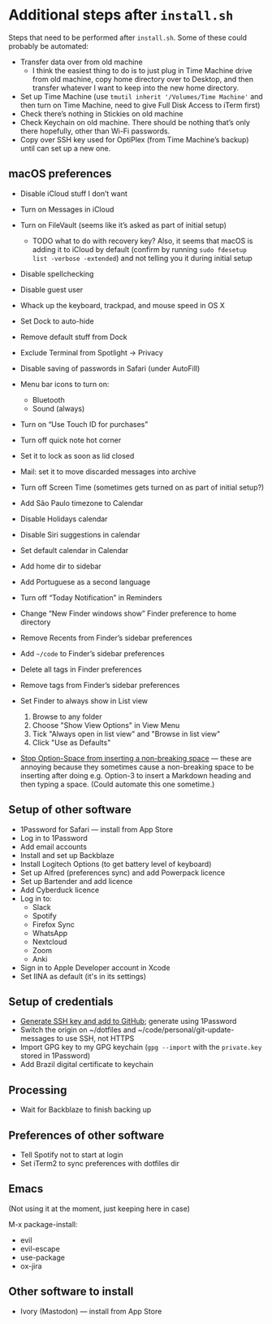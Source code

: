 # Additional steps after `install.sh`

Steps that need to be performed after `install.sh`. Some of these could probably be automated:

- Transfer data over from old machine
  - I think the easiest thing to do is to just plug in Time Machine drive from old machine, copy home directory over to Desktop, and then transfer whatever I want to keep into the new home directory.
- Set up Time Machine (use `tmutil inherit '/Volumes/Time Machine'` and then turn on Time Machine, need to give Full Disk Access to iTerm first)
- Check there’s nothing in Stickies on old machine
- Check Keychain on old machine. There should be nothing that’s only there hopefully, other than Wi-Fi passwords.
- Copy over SSH key used for OptiPlex (from Time Machine’s backup) until can set up a new one.

## macOS preferences

- Disable iCloud stuff I don’t want
- Turn on Messages in iCloud
- Turn on FileVault (seems like it’s asked as part of initial setup)
    - TODO what to do with recovery key? Also, it seems that macOS is adding it to iCloud by default (confirm by running `sudo fdesetup list -verbose -extended`) and not telling you it during initial setup
- Disable spellchecking
- Disable guest user
- Whack up the keyboard, trackpad, and mouse speed in OS X
- Set Dock to auto-hide
- Remove default stuff from Dock
- Exclude Terminal from Spotlight -> Privacy
- Disable saving of passwords in Safari (under AutoFill)
- Menu bar icons to turn on:
  - Bluetooth
  - Sound (always)
- Turn on “Use Touch ID for purchases”
- Turn off quick note hot corner
- Set it to lock as soon as lid closed
- Mail: set it to move discarded messages into archive
- Turn off Screen Time (sometimes gets turned on as part of initial setup?)
- Add São Paulo timezone to Calendar
- Disable Holidays calendar
- Disable Siri suggestions in calendar
- Set default calendar in Calendar
- Add home dir to sidebar
- Add Portuguese as a second language
- Turn off “Today Notification” in Reminders
- Change “New Finder windows show” Finder preference to home directory
- Remove Recents from Finder’s sidebar preferences
- Add `~/code` to Finder’s sidebar preferences
- Delete all tags in Finder preferences
- Remove tags from Finder’s sidebar preferences
- Set Finder to always show in List view

  1. Browse to any folder
  2. Choose "Show View Options" in View Menu
  3. Tick "Always open in list view" and "Browse in list view"
  4. Click "Use as Defaults"

- [Stop Option-Space from inserting a non-breaking space](https://superuser.com/a/142573) — these are annoying because they sometimes cause a non-breaking space to be inserting after doing e.g. Option-3 to insert a Markdown heading and then typing a space. (Could automate this one sometime.)

## Setup of other software

- 1Password for Safari — install from App Store
- Log in to 1Password
- Add email accounts
- Install and set up Backblaze
- Install Logitech Options (to get battery level of keyboard)
- Set up Alfred (preferences sync) and add Powerpack licence
- Set up Bartender and add licence
- Add Cyberduck licence
- Log in to:
  - Slack
  - Spotify
  - Firefox Sync
  - WhatsApp
  - Nextcloud
  - Zoom
  - Anki
- Sign in to Apple Developer account in Xcode
- Set IINA as default (it's in its settings)

## Setup of credentials

- [Generate SSH key and add to GitHub](https://docs.github.com/en/authentication/connecting-to-github-with-ssh/generating-a-new-ssh-key-and-adding-it-to-the-ssh-agent); generate using 1Password
- Switch the origin on ~/dotfiles and ~/code/personal/git-update-messages to use SSH, not HTTPS
- Import GPG key to my GPG keychain (`gpg --import` with the `private.key` stored in 1Password)
- Add Brazil digital certificate to keychain

## Processing

- Wait for Backblaze to finish backing up

## Preferences of other software

- Tell Spotify not to start at login
- Set iTerm2 to sync preferences with dotfiles dir

## Emacs

(Not using it at the moment, just keeping here in case)

M-x package-install:
- evil
- evil-escape
- use-package
- ox-jira

## Other software to install

- Ivory (Mastodon) — install from App Store
